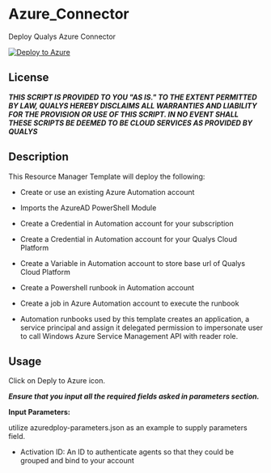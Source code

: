 # Azure_Connector
Deploy Qualys Azure Connector

[![Deploy to Azure](http://azuredeploy.net/deploybutton.png)](https://portal.azure.com/#create/Microsoft.Template/uri/https%3A%2F%2Fraw.githubusercontent.com%2FQualys-Public%2Fazure_connector%2Fmaster%2Fazuredeploy.json) 

## License
_**THIS SCRIPT IS PROVIDED TO YOU "AS IS."  TO THE EXTENT PERMITTED BY LAW, QUALYS HEREBY DISCLAIMS ALL WARRANTIES AND LIABILITY FOR THE PROVISION OR USE OF THIS SCRIPT.  IN NO EVENT SHALL THESE SCRIPTS BE DEEMED TO BE CLOUD SERVICES AS PROVIDED BY QUALYS**_


## Description

This Resource Manager Template will deploy the following:

* Create or use an existing Azure Automation account
* Imports the AzureAD PowerShell Module
* Create a Credential in Automation account for your subscription
* Create a Credential in Automation account for your Qualys Cloud Platform
* Create a Variable in Automation account to store base url of Qualys Cloud Platform
* Create a Powershell runbook in Automation account
* Create a job in Azure Automation account to execute the runbook

* Automation runbooks used by this template creates an application, a service principal and assign it delegated permission to impersonate user to call Windows Azure Service Management API with reader role.

## Usage
Click on Deply to Azure icon.

_**Ensure that you input all the required fields asked in parameters section.**_

**Input Parameters:**

utilize azuredploy-parameters.json as an example to supply parameters field.
* Activation ID:
An ID to authenticate agents so that they could be grouped and bind to your account


